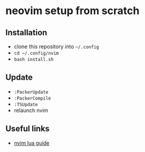 # neovim setup from scratch

## Installation

- clone this repository into `~/.config`
- `cd ~/.config/nvim`
- `bash install.sh`

## Update

- `:PackerUpdate`
- `:PackerCompile`
- `:TSUpdate`
- relaunch nvim

## Useful links

- [nvim lua guide](https://github.com/nanotee/nvim-lua-guide)
